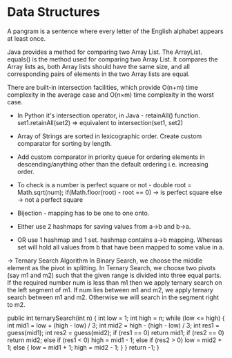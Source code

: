 # Data Structures


A pangram is a sentence where every letter of the English alphabet appears at least once.

Java provides a method for comparing two Array List. The ArrayList. equals() is the method used for comparing two Array List. It compares the Array lists as, both Array lists should have the same size, and all corresponding pairs of elements in the two Array lists are equal.

There are built-in intersection facilities, which provide O(n+m) time complexity in the average case and O(n×m) time complexity in the worst case.
- In Python it's intersection operator, in Java - retainAll() function.
set1.retainAll(set2) => equivalent to intersection(set1, set2) 


- Array of Strings are sorted in lexicographic order. Create custom comparator for sorting by length.

- Add custom comparator in priority queue for ordering elements in descending/anything other than the default ordering i.e. increasing order.

- To check is a number is perfect square or not -
	double root = Math.sqrt(num);
	if(Math.floor(root) - root == 0)  -> is perfect square
	else 							  -> not a perfect square 

- Bijection - mapping has to be one to one onto. 
- Either use 2 hashmaps for saving values from a->b and b->a.
- OR use 1 hashmap and 1 set. hashmap contains a->b mapping. Whereas set will hold all values from b that have been mapped to some value in a.

-> Ternary Search Algorithm
In Binary Search, we choose the middle element as the pivot in splitting. 
In Ternary Search, we choose two pivots (say m1 and m2) such that the given range is divided into three equal parts. If the required number num is less than m1 then we apply ternary search on the left segment of m1. If num lies between m1 and m2, we apply ternary search between m1 and m2. Otherwise we will search in the segment right to m2.

public int ternarySearch(int n) {
    int low = 1;
    int high = n;
    while (low <= high) {
        int mid1 = low + (high - low) / 3;
        int mid2 = high - (high - low) / 3;
        int res1 = guess(mid1);
        int res2 = guess(mid2);
        if (res1 == 0)
            return mid1;
        if (res2 == 0)
            return mid2;
        else if (res1 < 0)
            high = mid1 - 1;
        else if (res2 > 0)
            low = mid2 + 1;
        else {
            low = mid1 + 1;
            high = mid2 - 1;
        }
    }
    return -1;
} 